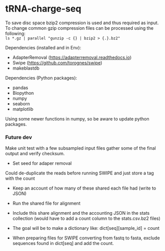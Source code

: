 # tRNA-charge-seq

To save disc space bzip2 compression is used and thus required as input.
To change common gzip compression files can be processed using the following:  
`ls *.gz | parallel "gunzip -c {} | bzip2 > {.}.bz2"`



Dependencies (installed and in Env):
* AdapterRemoval (https://adapterremoval.readthedocs.io)
* Swipe (https://github.com/torognes/swipe)
* makeblastdb

Dependencies (Python packages):
* pandas
* Biopython
* numpy
* seaborn
* matplotlib





Using some newer functions in numpy, so be aware to update python packages.



### Future dev
Make unit test with a few subsampled input files gather some of the final output and verify checksum.
- Set seed for adaper removal 


Could de-duplicate the reads before running SWIPE and just store a tag with the count
- Keep an account of how many of these shared each file had (write to JSON)
- Run the shared file for alignment
- Include this share alignment and the accounting JSON in the stats collection (would have to add a count column to the stats.csv.bz2 files)

- The goal will be to make a dictionary like: dict[seq][sample_id] = count

- When preparing files for SWIPE converting from fastq to fasta, exclude sequences found in dict[seq] and add the count.




